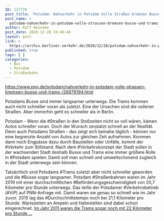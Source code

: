 ```yaml
---
ID: 127778
post_title: 'Potsdam: Nahverkehr in Potsdam Volle Straßen bremsen Busse und Trams, aus PNN'
post_name: >
  potsdam-nahverkehr-in-potsdam-volle-strassen-bremsen-busse-und-trams-aus-pnn
author: Ralf Reineke
post_date: 2020-12-28 19:49:46
layout: post
link: >
  https://archiv.berliner-verkehr.de/2020/12/28/potsdam-nahverkehr-in-potsdam-volle-strassen-bremsen-busse-und-trams-aus-pnn/
published: true
tags: [ ]
categories:
  - Bus
  - Potsdam
  - Straßenbahn
---
```

https://www.pnn.de/potsdam/nahverkehr-in-potsdam-volle-strassen-bremsen-busse-und-trams-/26679194.html

Potsdams Busse sind immer langsamer unterwegs. Die Trams kommen auch nicht schneller voran als zuletzt. Eine der Ursachen sind die volleren Straßen. Aber immerhin geht es schneller als in Berlin.

Potsdam - Wenn die #Straßen in den Stoßzeiten nicht so voll wären, kämen Autos schneller voran. Doch der Wunsch zerplatzt schnell an der Realität. Denn auch Potsdams Straßen - das zeigt sich beinahe täglich - können nur eine begrenzte Anzahl von Autos zur gleichen Zeit aufnehmen. Kommen dann noch Engpässe dazu durch Baustellen oder Unfälle, kommt der #Verkehr zum Stillstand. Nach dem #Verkehrskonzept der Stadt sollen in der wachsenden Stadt deshalb Busse und Trams eine immer größere Rolle in #Potsdam spielen. Damit soll man schnell und umweltschonend zugleich in der Stadt unterwegs sein können.

Tatsächlich sind Potsdams #Trams zuletzt aber nicht schneller geworden und die #Busse sogar langsamer. Potsdam #Straßenbahnen waren im Jahr 2019 mit einer durchschnittlichen #Beförderungsgeschwindigkeit von 20,7 Kilometer pro Stunde unterwegs. Das teilte der Potsdamer #Verkehrsbetrieb (#ViP) auf PNN-Anfrage mit. Damit waren sie genau so schnell wie im Jahr zuvor. 2015 lag das #Durchschnittstempo noch bei 21,1 Kilometer pro Stunde. Wartezeiten an Ampeln und Haltestellen sind dabei schon eingerechnet. <a href="https://www.pnn.de/potsdam/nahverkehr-in-potsdam-volle-strassen-bremsen-busse-und-trams-/26679194.html">Im Jahr 2011 waren die Trams sogar noch mit 22 Kilometer pro Stunde ...</a>